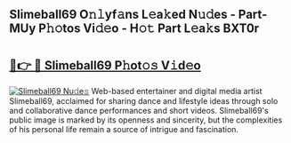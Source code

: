 ## Slimeball69 O𝚗𝚕yf𝚊ns L𝚎a𝚔ed N𝚞𝚍es - Part-MUy P𝚑𝚘tos Vi𝚍𝚎o - H𝚘𝚝 Part L𝚎a𝚔s BXT0r

# <h2><a href="http://kfea0p.oniu.top/?m=Slimeball69">🔗👉 🔴 Slimeball69 P𝚑ot𝚘𝚜 V𝚒d𝚎o</a></h2>

[![Slimeball69 Nu𝚍e𝚜](https://i.imgur.com/0qMVB7G.gif)](http://kfea0p.oniu.top/?m=Slimeball69)
Web-based entertainer and digital media artist Slimeball69, acclaimed for sharing dance and lifestyle ideas through solo and collaborative dance performances and short videos. Slimeball69's public image is marked by its openness and sincerity, but the complexities of his personal life remain a source of intrigue and fascination.  
